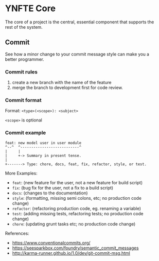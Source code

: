 # YNFTE Core

The core of a project is the central, essential component that supports the rest of the system.

## Commit

See how a minor change to your commit message style can make you a better programmer.

### Commit rules

1. create a new branch with the name of the feature
 2. merge the branch to development first for code review.

### Commit format

Format: `<type>(<scope>): <subject>`

`<scope>` is optional

### Commit example

```
feat: new model user in user module 
^--^  ^---------------------------^
|     |
|     +-> Summary in present tense.
|
+-------> Type: chore, docs, feat, fix, refactor, style, or test.
```

More Examples:

- `feat`: (new feature for the user, not a new feature for build script)
- `fix`: (bug fix for the user, not a fix to a build script)
- `docs`: (changes to the documentation)
- `style`: (formatting, missing semi colons, etc; no production code change)
- `refactor`: (refactoring production code, eg. renaming a variable)
- `test`: (adding missing tests, refactoring tests; no production code change)
- `chore`: (updating grunt tasks etc; no production code change)

References:

- https://www.conventionalcommits.org/
- https://seesparkbox.com/foundry/semantic_commit_messages
- http://karma-runner.github.io/1.0/dev/git-commit-msg.html

